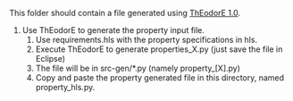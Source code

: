 This folder should contain a file generated using [ThEodorE 1.0](https://github.com/SNTSVV/ThEodorE/releases/tag/v1.0).

1. Use ThEodorE to generate the property input file.
    1. Use requirements.hls with the property specifications in hls.
    2. Execute ThEodorE to generate properties_X.py (just save the file in Eclipse)
    3. The file will be in src-gen/*.py (namely property_\[X\].py)
    4. Copy and paste the property generated file in this directory, named property_hls.py.

